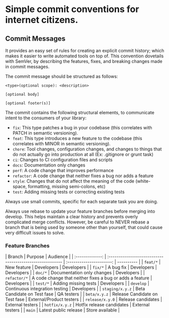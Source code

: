 # Simple commit conventions for internet citizens.

## Commit Messages

It provides an easy set of rules for creating an explicit commit history; which makes it easier to write automated tools on top of. This convention dovetails with SemVer, by describing the features, fixes, and breaking changes made in commit messages.

The commit message should be structured as follows:

```
<type>(optional scope): <description>

[optional body]

[optional footer(s)]
```

The commit contains the following structural elements, to communicate intent to the consumers of your library:

- `fix`: This type patches a bug in your codebase (this correlates with PATCH in semantic versioning).
- `feat`: This type introduces a new feature to the codebase (this correlates with MINOR in semantic versioning).
- `chore`: Tool changes, configuration changes, and changes to things that do not actually go into production at all
  (Ex: .gitignore or grunt task)
- `ci`: Changes to CI configuration files and scripts
- `docs`: Documentation only changes
- `perf`: A code change that improves performance
- `refactor`: A code change that neither fixes a bug nor adds a feature
- `style`: Changes that do not affect the meaning of the code (white-space, formatting, missing semi-colons, etc)
- `test`: Adding missing tests or correcting existing tests

Always use small commits, specific for each separate task you are doing.

Always use rebase to update your feature branches before merging into develop. This helps maintain a clear history and prevents overly complicated merge conflicts. However, be careful to NEVER rebase a branch that is being used by someone other than yourself, that could cause very difficult issues to solve.

### Feature Branches

|     Branch      | Purpose                                                  |         Audience         |
| :-------------: | :------------------------------------------------------- | :----------------------: | ---------- |
|    `feat/*`     | New feature                                              |        Developers        | Developers |
|     `fix/*`     | A bug fix                                                |        Developers        | Developers |
|     `doc/*`     | Documentation only changes                               |        Developers        |
|  `refactor/*`   | A code change that neither fixes a bug or adds a feature |        Developers        |
|    `test/*`     | Adding missing tests                                     |        Developers        |
|    `develop`    | Continuous integration testing                           |        Developers        |
| `staging/x.y.z` | Beta Candidate on Test fase                              |        QA testers        |
|  `beta/x.y.z`   | Release Candidate on Test fase                           | External/Product testers |
| `release/x.y.0` | Release candidates                                       |     External testers     |
| `hotfix/x.y.z`  | Hotfix release candidates                                |     External testers     |
|     `main`      | Latest public release                                    |     Store available      |
